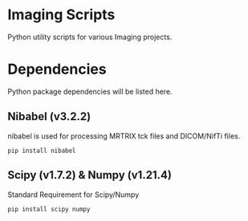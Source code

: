 # Imaging Scripts

Python utility scripts for various Imaging projects.

# Dependencies

Python package dependencies will be listed here.

## Nibabel (v3.2.2) 
nibabel is used for processing MRTRIX tck files and DICOM/NifTi files.
```
pip install nibabel
```

## Scipy (v1.7.2) & Numpy (v1.21.4)
Standard Requirement for Scipy/Numpy
```
pip install scipy numpy
```
